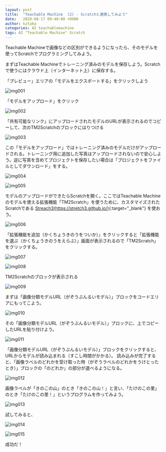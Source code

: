```yaml
---
layout: post
title:  "Teachable Machine  (2) - Scratchと連携してみよう"
date:   2020-08-17 09:40:00 +0900
author: kztaka
categories: AI teachablemachine
tags: AI "Teachable Machine" Scratch
---
```

Teachable Machineで画像などの区別ができるようになったら、そのモデルを使ってScratchでプログラミングしてみよう。

まずはTeachable Machineでトレーニング済みのモデルを保存しよう。Scratchで使うにはクラウド上（インターネット上）に保存する。

「プレビュー」エリアの「モデルをエクスポートする」をクリックしよう

![img001](/blog/images/2020/0817-img001.png)

「モデルをアップロード」をクリック

![img002](/blog/images/2020/0817-img002.png)

「共有可能なリンク」にアップロードされたモデルのURLが表示されるのでコピーして、次のTM2Scratchのブロックにはりつける

![img003](/blog/images/2020/0817-img003.png)

この「モデルをアップロード」ではトレーニング済みのモデルだけがアップロードされる。トレーニング用に追加した写真はアップロードされないので安心しよう。逆に写真を含めてプロジェクトを保存したい場合は「プロジェクトをファイルとしてダウンロード」をする。

![img004](/blog/images/2020/0817-img004.png)

![img005](/blog/images/2020/0817-img005.png)

モデルのアップロードができたらScratchを開く。ここではTeachable Machineのモデルを使える拡張機能「TM2Scratch」を使うために、カスタマイズされたScratchである [Streach3(https://stretch3.github.io/)](https://stretch3.github.io/){:target="_blank"} を使おう。

![img006](/blog/images/2020/0817-img006.png)

「拡張機能を追加（かくちょうきのうをついか）」をクリックすると「拡張機能を選ぶ（かくちょうきのうをえらぶ）」画面が表示されるので「TM2Scratch」をクリックする。

![img007](/blog/images/2020/0817-img007.png)

![img008](/blog/images/2020/0817-img008.png)

TM2Scratchのブロックが表示される

![img009](/blog/images/2020/0817-img009.png)

まずは「画像分類モデルURL（がぞうぶんるいモデル）」ブロックをコードエリアにもってこよう。

![img010](/blog/images/2020/0817-img010.png)

その「画像分類モデルURL（がぞうぶんるいモデル）」ブロックに、上でコピーしたURLを貼り付けよう。

![img011](/blog/images/2020/0817-img011.png)

「画像分類モデルURL（がぞうぶんるいモデル）」ブロックをクリックすると、URLからモデルが読み込まれる（すこし時間がかかる）。
読み込みが完了すると、「画像ラベルのどれかを受け取った時（がぞうラベルのどれかをうけとったとき）」ブロックの「のどれか」の部分が選べるようになる。

![img012](/blog/images/2020/0817-img012.png)

画像ラベルが「きのこの山」のとき「きのこの山！」と言い、「たけのこの里」のとき「たけのこの里！」というプログラムを作ってみよう。

![img013](/blog/images/2020/0817-img013.png)

試してみると、

![img014](/blog/images/2020/0817-img014.png)

![img015](/blog/images/2020/0817-img015.png)

成功だ！
